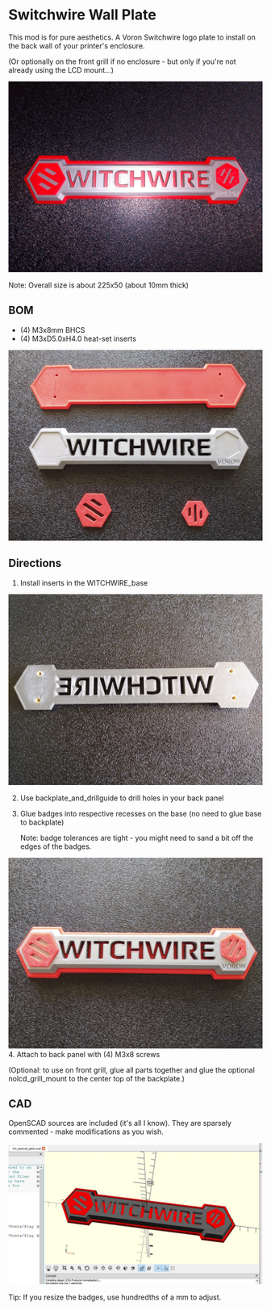 # Switchwire Wall Plate
This mod is for pure aesthetics.  A Voron Switchwire logo plate to install on the back wall of your printer's enclosure.

(Or optionally on the front grill if no enclosure - but only if you're not already using the LCD mount...)

![](Images/SW_backwall_plate.jpg)

Note: Overall size is about 225x50 (about 10mm thick)

## BOM
* (4) M3x8mm BHCS
* (4) M3xD5.0xH4.0 heat-set inserts

![](Images/printed_pieces.jpg)

## Directions
1.  Install inserts in the WITCHWIRE_base

![](Images/base_inserts.jpg)

2. Use backplate_and_drillguide to drill holes in your back panel

3. Glue badges into respective recesses on the base (no need to glue base to backplate)
    
    Note: badge tolerances are tight - you might need to sand a bit off the edges of the badges.

![](Images/assembled1.jpg)
4. Attach to back panel with (4) M3x8 screws

(Optional: to use on front grill, glue all parts together and glue the optional nolcd_grill_mount to the center top of the backplate.)

## CAD

OpenSCAD sources are included (it's all I know).  They are sparsely commented - make modifications as you wish.

![](Images/SW_plate_rendered.jpg)

Tip: If you resize the badges, use hundredths of a mm to adjust.
